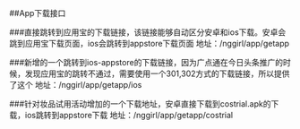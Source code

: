##App下载接口

###直接跳转到应用宝的下载链接，该链接能够自动区分安卓和ios下载。安卓会跳到应用宝下载页面，ios会跳转到appstore下载页面
地址：/nggirl/app/getapp

###新增的一个跳转到ios-appstore的下载链接，因为广点通在今日头条推广的时候，发现应用宝的跳转不通过，需要使用一个301,302方式的下载链接，所以提供了这个
地址：/nggirl/app/getapp/ios


###针对妆品试用活动增加的一个下载地址，安卓直接下载到costrial.apk的下载，ios跳转到appstore下载
地址：/nggirl/app/getapp/costrial
